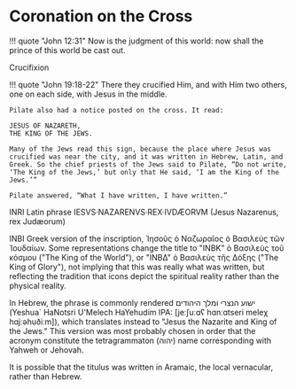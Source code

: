 # Coronation on the Cross 


!!! quote "John 12:31"
    Now is the judgment of this world: now shall the prince of this world be cast out.




Crucifixion

!!! quote "John 19:18-22"
    There they crucified Him, and with Him two others, one on each side, with Jesus in the middle.
    
    Pilate also had a notice posted on the cross. It read:
    
    JESUS OF NAZARETH,
    THE KING OF THE JEWS.

    Many of the Jews read this sign, because the place where Jesus was crucified was near the city, and it was written in Hebrew, Latin, and Greek. So the chief priests of the Jews said to Pilate, “Do not write, ‘The King of the Jews,’ but only that He said, ‘I am the King of the Jews.’”
    
    Pilate answered, “What I have written, I have written.”


INRI
Latin phrase IESVS·NAZARENVS·REX·IVDÆORVM (Jesus Nazarenus, rex Judæorum)


INBI
Greek version of the inscription, Ἰησοῦς ὁ Ναζωραῖος ὁ Bασιλεὺς τῶν Ἰουδαίων. Some representations change the title to "ΙΝΒΚ" ὁ Bασιλεὺς τοῦ κόσμου ("The King of the World"), or "ΙΝΒΔ" ὁ Bασιλεὺς τῆς Δόξης ("The King of Glory"), not implying that this was really what was written, but reflecting the tradition that icons depict the spiritual reality rather than the physical reality. 

In Hebrew, the phrase is commonly rendered ישוע הנצרי ומלך היהודים (Yeshua` HaNotsri U'Melech HaYehudim IPA: [jeːʃuːɑʕ hɑnːɑtseri meleχ hɑjːəhuðiːm]), which translates instead to "Jesus the Nazarite and King of the Jews." This version was most probably chosen in order that the acronym constitute the tetragrammaton (יהוה) name corresponding with Yahweh or Jehovah. 

It is possible that the titulus was written in Aramaic, the local vernacular, rather than Hebrew. 












